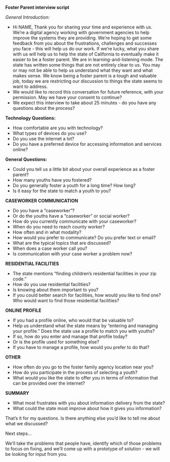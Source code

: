 **Foster Parent interview script**

*General Introduction:*

 - Hi NAME, Thank you for sharing your time and experience with us. We’re a digital agency working with government agencies to help improve the systems they are providing. We’re hoping to get some feedback from you about the frustrations, challenges and successes you face - this will help us do our work. If we’re lucky, what you share with us will help us to help the state of California to eventually make it easier to be a foster parent. We are in learning-and-listening mode. The state has written some things that are not entirely clear to us. You may or may not be able to help us understand what they want and what makes sense. We know being a foster parent is a tough and valuable job, today we are restricting our discussion to things the state seems to want to address. 
 - We would like to record this conversation for future reference, with your permission. May we have your consent to continue? 
 - We expect this interview to take about 25 minutes - do you have any questions about the process?

**Technology Questions:**

 - How comfortable are you with technology? 
 - What types of devices do you use? 
 - Do you use the internet a lot? 
 - Do you have a preferred device for accessing information and services online?

**General Questions:**

 - Could you tell us a little bit about your overall experience as a foster parent?
 - How many youths have you fostered?
 - Do you generally foster a youth for a long time? How long?
 - Is it easy for the state to match a youth to you?

**CASEWORKER COMMUNICATION**

 - Do you have a “caseworker”? 
 - Or do the youths have a “caseworker” or social worker? 
 - How do you currently communicate with your caseworker? 
 - When do you need to reach county worker?
 - How often and in what modality?
 - How would you prefer to communicate? Do you prefer text or email? 
 - What are the typical topics that are discussed? 
 - When does a case worker call you? 
 - Is communication with your case worker a problem now?

**RESIDENTIAL FACILITIES**

 - The state mentions “finding children’s residential facilities in your zip code.” 
 - How do you use residential facilities? 
 - Is knowing about them important to you? 
 - If you could better search for facilities, how would you like to find one? Who would want to find those residential facilities?

**ONLINE PROFILE**

 - If you had a profile online, who would that be valuable to?
 - Help us understand what the state means by “entering and managing your profile.” Does the state use a profile to match you with youths? 
 - If so, how do you enter and manage that profile today? 
 - Or is the profile used for something else? 
 - If you have to manage a profile, how would you prefer to do that?

**OTHER**

 - How often do you go to the foster family agency location near you?
 - How do you participate in the process of selecting a youth?
 - What would you like the state to offer you in terms of information that can be provided over the internet?

**SUMMARY**

 - What most frustrates with you about information delivery from the state? 
 - What could the state most improve about how it gives you information?

That’s it for my questions. Is there anything else you’d like to tell me about what we discussed?

Next steps...

We’ll take the problems that people have, identify which of those problems to focus on fixing, and we’ll come up with a prototype of solution - we will be looking for input from you.
